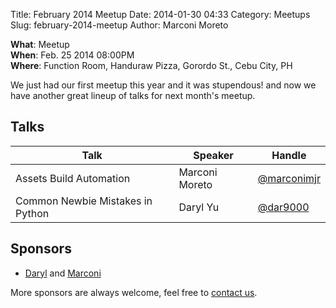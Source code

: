 Title: February 2014 Meetup
Date: 2014-01-30 04:33
Category: Meetups
Slug: february-2014-meetup
Author: Marconi Moreto

**What**: Meetup  
**When**: Feb. 25 2014 08:00PM  
**Where**: Function Room, Handuraw Pizza, Gorordo St., Cebu City, PH

We just had our first meetup this year and it was stupendous! and now we have another great lineup of talks for next month's meetup.

## Talks

<table class="ui three column table segment">
  <thead>
    <tr>
      <th>Talk</th>
      <th>Speaker</th>
      <th>Handle</th>
    </tr>
  </thead>
  <tbody>
    <tr>
      <td>Assets Build Automation</td>
      <td>Marconi Moreto</td>
      <td><a href="https://twitter.com/marconimjr">@marconimjr</a></td>
    </tr>
    <tr>
      <td>Common Newbie Mistakes in Python</td>
      <td>Daryl Yu</td>
      <td><a href="https://twitter.com/dar9000">@dar9000</a></td>
    </tr>
  </tbody>
</table>

## Sponsors

- [Daryl](https://twitter.com/dar9000) and [Marconi](https://twitter.com/marconimjr)

More sponsors are always welcome, feel free to [contact us](mailto:admin@pizzapy.ph).
